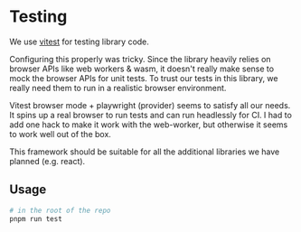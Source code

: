 # Testing

We use [vitest](https://vitest.dev/) for testing library code.

Configuring this properly was tricky. Since the library heavily relies on browser APIs like web workers & wasm, it doesn't really make sense to mock the browser APIs for unit tests. To trust our tests in this library, we really need them to run in a realistic browser environment.

Vitest browser mode + playwright (provider) seems to satisfy all our needs. It spins up a real browser to run tests and can run headlessly for CI. I had to add one hack to make it work with the web-worker, but otherwise it seems to work well out of the box.

This framework should be suitable for all the additional libraries we have planned (e.g. react).

## Usage

```bash
# in the root of the repo
pnpm run test
```
